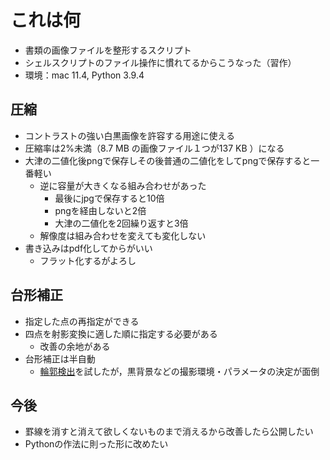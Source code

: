 # これは何

- 書類の画像ファイルを整形するスクリプト
- シェルスクリプトのファイル操作に慣れてるからこうなった（習作）
- 環境：mac 11.4, Python 3.9.4

## 圧縮

- コントラストの強い白黒画像を許容する用途に使える
- 圧縮率は2%未満（8.7 MB の画像ファイル１つが137 KB ）になる
- 大津の二値化後pngで保存しその後普通の二値化をしてpngで保存すると一番軽い
  - 逆に容量が大きくなる組み合わせがあった
    - 最後にjpgで保存すると10倍
    - pngを経由しないと2倍
    - 大津の二値化を2回繰り返すと3倍
  - 解像度は組み合わせを変えても変化しない
- 書き込みはpdf化してからがいい
  - フラット化するがよろし

## 台形補正

- 指定した点の再指定ができる
- 四点を射影変換に適した順に指定する必要がある
  - 改善の余地がある
- 台形補正は半自動
  - [輪郭検出](https://qiita.com/tyaunuakkia/items/3ff24ee7c5cc2eda3b37)を試したが，黒背景などの撮影環境・パラメータの決定が面倒

## 今後

- 罫線を消すと消えて欲しくないものまで消えるから改善したら公開したい
- Pythonの作法に則った形に改めたい
